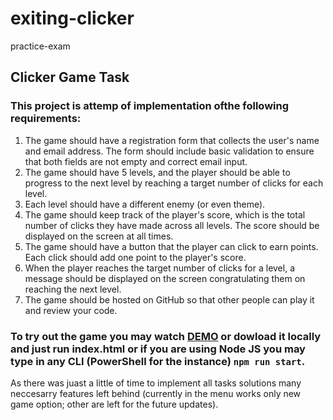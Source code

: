 # exiting-clicker
practice-exam
## ****Clicker Game Task****

### This project is attemp of implementation ofthe following requirements:

1. The game should have a registration form that collects the user's name and email address. The form should include basic validation to ensure that both fields are not empty and correct email input.
2. The game should have 5 levels, and the player should be able to progress to the next level by reaching a target number of clicks for each level.
3. Each level should have a different enemy (or even theme).
4. The game should keep track of the player's score, which is the total number of clicks they have made across all levels. The score should be displayed on the screen at all times.
5. The game should have a button that the player can click to earn points. Each click should add one point to the player's score.
6. When the player reaches the target number of clicks for a level, a message should be displayed on the screen congratulating them on reaching the next level.
7. The game should be hosted on GitHub so that other people can play it and review your code.

### To try out the game you may watch [DEMO](https://exiting-clicker-oq5h.vercel.app/) or dowload it locally and just run index.html or if you are using Node JS you may type in any CLI (PowerShell for the instance) `npm run start`.
As there was juast a little of time to implement all tasks solutions many neccesarry features left behind (currently in the menu works only new game option; other are left for the future updates).
